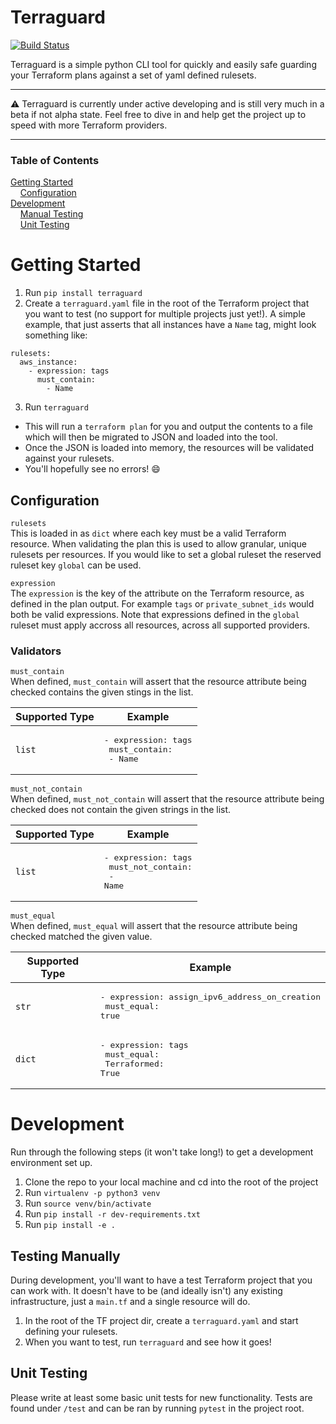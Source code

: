 # Terraguard

[![Build Status](https://api.travis-ci.com/Jamian/terraguard.svg?branch=master)](https://api.travis-ci.com/Jamian/terraguard.svg?branch=master)

Terraguard is a simple python CLI tool for quickly and easily safe guarding your Terraform plans against a set of yaml defined rulesets.
___
:warning: Terraguard is currently under active developing and is still very much in a beta if not alpha state. Feel free to dive in and help get the project up to speed with more Terraform providers.
___

### Table of Contents  
[Getting Started](#getting-started)  
&nbsp;&nbsp;&nbsp;&nbsp;[Configuration](#configuration)   
[Development](#development)  
&nbsp;&nbsp;&nbsp;&nbsp;[Manual Testing](#testing-manually)  
&nbsp;&nbsp;&nbsp;&nbsp;[Unit Testing](#unit-testing)
 
# Getting Started

1. Run `pip install terraguard`
2. Create a `terraguard.yaml` file in the root of the Terraform project that you want to test (no support for multiple projects just yet!). A simple example, that just asserts that all instances have a `Name` tag, might look something like:
```
rulesets:
  aws_instance:
    - expression: tags
      must_contain:
        - Name
```
3. Run `terraguard`
  * This will run a `terraform plan` for you and output the contents to a file which will then be migrated to JSON and loaded into the tool.
  * Once the JSON is loaded into memory, the resources will be validated against your rulesets.
  * You'll hopefully see no errors! :smile: 

## Configuration
`rulesets`</br>
This is loaded in as `dict` where each key must be a valid Terraform resource. When validating the plan this is used to allow granular, unique rulesets per resources. If you would like to set a global ruleset the reserved ruleset key `global` can be used.
 
`expression`<br/>
The `expression` is the key of the attribute on the Terraform resource, as defined in the plan output. For example `tags` or `private_subnet_ids` would both be valid expressions. Note that expressions defined in the `global` ruleset must apply accross all resources, across all supported providers.

### Validators
`must_contain`<br/>
When defined, `must_contain` will assert that the resource attribute being checked contains the given stings in the list.

| Supported Type | Example |
|----------------|---------|
| `list`| <pre>- expression: tags<br/>  must_contain:<br/>    - Name</pre> |

`must_not_contain`<br/>
When defined, `must_not_contain` will assert that the resource attribute being checked does not contain the given strings in the list.

| Supported Type | Example |
|----------------|---------|
| `list`| <pre>- expression: tags<br/>  must_not_contain:<br/>    - Name</pre> |

`must_equal`<br/>
When defined, `must_equal` will assert that the resource attribute being checked matched the given value.

| Supported Type | Example |
|----------------|---------|
| `str`| <pre>- expression: assign_ipv6_address_on_creation<br/>  must_equal: true</pre> |
| `dict`| <pre>- expression: tags<br/>  must_equal: <br/>  Terraformed: True</pre> |


# Development

Run through the following steps (it won't take long!) to get a development environment set up.
1. Clone the repo to your local machine and cd into the root of the project
2. Run `virtualenv -p python3 venv`
3. Run `source venv/bin/activate`
4. Run `pip install -r dev-requirements.txt`
5. Run `pip install -e .`

## Testing Manually
During development, you'll want to have a test Terraform project that you can work with. It doesn't have to be (and ideally isn't) any existing infrastructure, just a `main.tf` and a single resource will do.
1. In the root of the TF project dir, create a `terraguard.yaml` and start defining your rulesets.
2. When you want to test, run `terraguard` and see how it goes!

## Unit Testing
Please write at least some basic unit tests for new functionality. Tests are found under `/test` and can be ran by running `pytest` in the project root.

